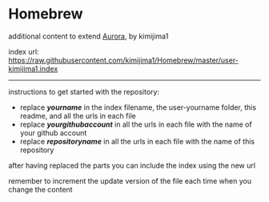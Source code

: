 # Homebrew
additional content to extend [Aurora](https://aurorabuilder.com/), by kimijima1

index url: https://raw.githubusercontent.com/kimijima1/Homebrew/master/user-kimijima1.index

---

instructions to get started with the repository:

- replace ***yourname*** in the index filename, the user-yourname folder, this readme, and all the urls in each file
- replace ***yourgithubaccount*** in all the urls in each file with the name of your github account
- replace ***repositoryname*** in all the urls in each file with the name of this repository

after having replaced the parts you can include the index using the new url

remember to increment the update version of the file each time when you change the content
